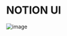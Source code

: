 # NOTION UI


![image](https://github.com/user-attachments/assets/9d2f08d5-6cc5-4364-92cd-3a85d0a293a3)
